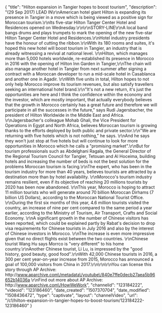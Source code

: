 {
    "title": "Hilton expansion in Tangier hopes to boost tourism",
    "description": "(29 Sep 2017) LEAD IN\r\nAmerican hotel giant Hilton is expanding its presence in Tangier in a move which is being viewed as a positive sign for Moroccan tourism.\r\nIts five-star Hilton Tanger Center Hotel and Residences opened on Wednesday.\r\n\r\nSTORY-LINE\r\nA local band bangs drums and plays trumpets to mark the opening of the new five-star Hilton Tanger Center Hotel and Residences.\r\nHotel industry presidents have the honour of cutting the ribbon.\r\nWith its 180 rooms and suites, it's hoped this new hotel will boost tourism in Tangier, an industry that is already witnessing a revival at national level. \r\nHilton, which manages more than 5,000 hotels worldwide, re-established its presence in Morocco in 2016 with the opening of Hilton Inn Garden in Tangier,\r\nThe chain will also manage another hotel in Tangier from next summer after signing a contract with a Moroccan developer to run a mid-scale hotel in Casablanca and another one in Agadir. \r\nWith five units in total, Hilton hopes to not only help Morocco improve its tourism revenues, but also satisfy travellers seeking an international hotel brand.\r\n\"It's not a new return, it's just the opportunities are here and I think the confidence within the economy and the investor, which are mostly important, that actually everybody believes that the growth in Morocco certainly has a great future and therefore we will participate in all the successes in the future,\" says Rudi Jagersbacher, the president of Hilton Worldwide in the Middle East and Africa. \r\nJagersbacher's colleague Mohab Ghali, the Vice President for Operations in Egypt and North Africa, believes Moroccan tourism is growing thanks to the efforts deployed by both public and private sector.\r\n\"We are returning with five hotels which is not nothing,\" he says. \r\nAnd he says they won't just stop at five hotels but will continue to look for more opportunities in Morocco which he calls a \"promising market\".\r\nBut for tourism professionals such as Abdelghani Ragala, the General Director of the Regional Tourism Council for Tangier, Tetouan and Al Hoceima, building hotels and increasing the number of beds is not the best solution for the problems Moroccan tourism is facing.\r\nThe expert, who has been in the tourism industry for more than 40 years, believes tourists are attracted by a destination more than by hotel availability. \r\nMorocco's tourism industry remains resilient, even if its objective of reaching 20 millions tourists by 2020 has been now abandoned. \r\nThis year, Morocco is hoping to attract 11 million tourists who will generate around 70 billion Moroccan Dirhams (7 billion US Dollars), according to the Moroccan National Tourist Office. \r\nDuring the first six months of this year, 4.6 million tourists visited the country, an increase of nine per cent compared to the same period a year earlier, according to the Ministry of Tourism, Air Transport, Crafts and Social Economy. \r\nA significant growth in the number of Chinese visitors has been reported, which could be explained partly by Rabat's decision to drop visa requirements for Chinese tourists in July 2016 and also by the interest of Chinese investors in Morocco. \r\nThe increase is even more impressive given that no direct flights exist between the two countries. \r\nChinese tourist Wang Hu says Morrco is \"very different\" to his home country.\r\nAnother Chinese tourist, Li Lu, is impressed by the \"good history, good beauty, good food\".\r\nWith 42,000 Chinese tourists in 2016, a 300 per cent year-on-year increase from 2015, Morocco has announced a goal of 100,000 visitors from China in 2017.\r\n\r\n\r\nYou can license this story through AP Archive: http:\/\/www.aparchive.com\/metadata\/youtube\/840e7ffe0decb27aea5b96652b14036a \r\nFind out more about AP Archive: http:\/\/www.aparchive.com\/HowWeWork",
    "channelid": "123184222",
    "videoid": "123186460",
    "date_created": "1507370704",
    "date_modified": "1508436472",
    "type": "captivate",
    "layout": "channelVideo",
    "url": "\/c1\/hilton-expansion-in-tangier-hopes-to-boost-tourism\/123184222-123186460"
}